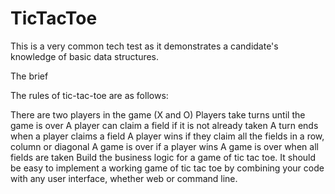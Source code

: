 # TicTacToe

This is a very common tech test as it demonstrates a candidate's knowledge of basic data structures.

The brief

The rules of tic-tac-toe are as follows:

There are two players in the game (X and O)
Players take turns until the game is over
A player can claim a field if it is not already taken
A turn ends when a player claims a field
A player wins if they claim all the fields in a row, column or diagonal
A game is over if a player wins
A game is over when all fields are taken
Build the business logic for a game of tic tac toe. It should be easy to implement a working game of tic tac toe by combining your code with any user interface, whether web or command line.
